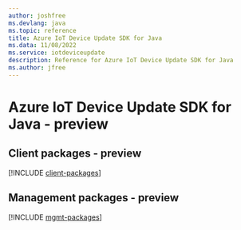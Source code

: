 ```yaml
---
author: joshfree
ms.devlang: java
ms.topic: reference
title: Azure IoT Device Update SDK for Java
ms.data: 11/08/2022
ms.service: iotdeviceupdate
description: Reference for Azure IoT Device Update SDK for Java
ms.author: jfree
---
```

# Azure IoT Device Update SDK for Java - preview

## Client packages - preview
[!INCLUDE [client-packages](iot-device-update-client-index.md)]
## Management packages - preview
[!INCLUDE [mgmt-packages](iot-device-update-mgmt-index.md)]